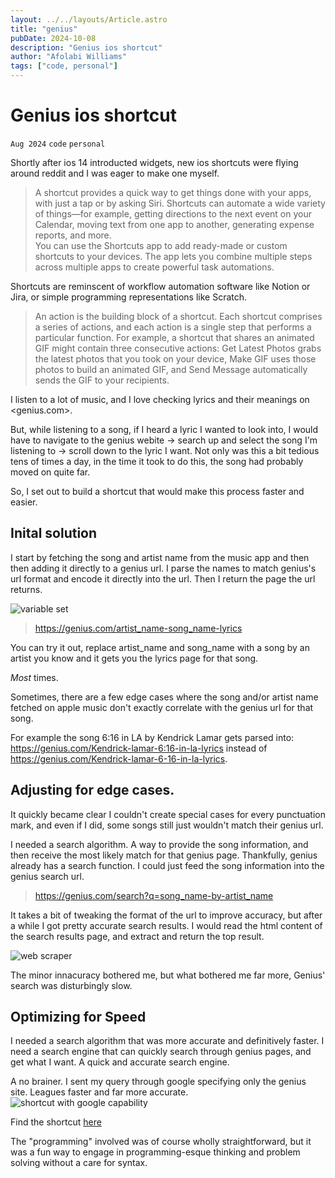 ```yaml
---
layout: ../../layouts/Article.astro
title: "genius"
pubDate: 2024-10-08
description: "Genius ios shortcut"
author: "Afolabi Williams"
tags: ["code, personal"]
---
```


# Genius ios shortcut

`Aug 2024`
`code`
`personal`

Shortly after ios 14 introducted widgets, new ios shortcuts were flying around reddit and I was eager to make one myself.

> A shortcut provides a quick way to get things done with your apps, with just a tap or by asking Siri. Shortcuts can automate a wide variety of things—for example, getting directions to the next event on your Calendar, moving text from one app to another, generating expense reports, and more. <br> You can use the Shortcuts app to add ready-made or custom shortcuts to your devices. The app lets you combine multiple steps across multiple apps to create powerful task automations.

Shortcuts are reminscent of workflow automation software like Notion or Jira, or simple programming representations like Scratch. 

> An action is the building block of a shortcut. Each shortcut comprises a series of actions, and each action is a single step that performs a particular function. For example, a shortcut that shares an animated GIF might contain three consecutive actions: Get Latest Photos grabs the latest photos that you took on your device, Make GIF uses those photos to build an animated GIF, and Send Message automatically sends the GIF to your recipients. 

I listen to a lot of music, and I love checking lyrics and their meanings on <genius.com>. 

But, while listening to a song, if I heard a lyric I wanted to look into, I would have to navigate to the genius webite → search up and select the song I'm listening to → scroll down to the lyric I want. Not only was this a bit tedious tens of times a day, in the time it took to do this, the song had probably moved on quite far.

So, I set out to build a shortcut that would make this process faster and easier. 

## Inital solution
I start by fetching the song and artist name from the music app and then then adding it directly to a genius url. I parse the names to match genius's url format and encode it directly into the url. Then I return the page the url returns.

![variable set](https://afolabitestbucket.s3.us-east-2.amazonaws.com/Image_test_folder/variable_set.webp)

>https://genius.com/artist_name-song_name-lyrics

You can try it out, replace artist_name and song_name with a song by an artist you know and it gets you the lyrics page for that song.

*Most* times. 

Sometimes, there are a few edge cases where the song and/or artist name fetched on apple music don't exactly correlate with the genius url for that song. 

For example the song 6:16 in LA by Kendrick Lamar gets parsed into:
    https://genius.com/Kendrick-lamar-6:16-in-la-lyrics instead of https://genius.com/Kendrick-lamar-6-16-in-la-lyrics.

## Adjusting for edge cases.
It quickly became clear I couldn't create special cases for every punctuation mark, and even if I did, some songs still just wouldn't match their genius url.

I needed a search algorithm. A way to provide the song information, and then receive the most likely match for that genius page. Thankfully, genius already has a search function. I could just feed the song information into the genius search url.

>https://genius.com/search?q=song_name-by-artist_name

It takes a bit of tweaking the format of the url to improve accuracy, but after a while I got pretty accurate search results. I would read the html content of the search results page, and extract and return the top result.

![web scraper](https://afolabitestbucket.s3.us-east-2.amazonaws.com/Image_test_folder/scraper.webp)

The minor innacuracy bothered me, but what bothered me far more, Genius' search was disturbingly slow.

## Optimizing for Speed
I needed a search algorithm that was more accurate and definitively faster. I need a search engine that can quickly search through genius pages, and get what I want. A quick and accurate search engine.

A no brainer. I sent my query through google specifying only the genius site. Leagues faster and far more accurate.
![shortcut with google capability](https://afolabitestbucket.s3.us-east-2.amazonaws.com/Image_test_folder/genius.webp)

Find the shortcut [here](https://www.icloud.com/shortcuts/71b49d36f2d24e738a173c9e8bf0f2d4)

The "programming" involved was of course wholly straightforward, but it was a fun way to engage in programming-esque thinking and problem solving without a care for syntax.